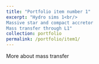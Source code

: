 ```yaml
---
title: "Portfolio item number 1"
excerpt: "Hydro sims 1<br/>
Massive star and compact accretor
Mass transfer through L1"
collection: portfolio
permalink: /portfolio/item1/
---
```


More about mass transfer
